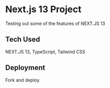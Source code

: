 # Next.js 13 Project
Testing out some of the features of NEXT.JS 13

## Tech Used

NEXT.JS 13, TypeScript, Tailwind CSS

## Deployment

Fork and deploy
